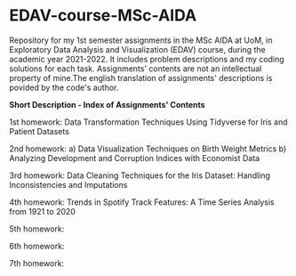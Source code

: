 # EDAV-course-MSc-AIDA
Repository for my 1st semester assignments in the MSc AIDA at UoM, in Exploratory Data Analysis and Visualization (EDAV) course, during the academic year 2021-2022. It includes problem descriptions and my coding solutions for each task. Assignments' contents are not an intellectual property of mine.The english translation of assignments' descriptions is povided by the code's author.

**Short Description - Index of Assignments' Contents**

1st homework: Data Transformation Techniques Using Tidyverse for Iris and Patient Datasets

2nd homework: 
  a) Data Visualization Techniques on Birth Weight Metrics
  b) Analyzing Development and Corruption Indices with Economist Data

3rd homework: Data Cleaning Techniques for the Iris Dataset: Handling Inconsistencies and Imputations

4th homework: Trends in Spotify Track Features: A Time Series Analysis from 1921 to 2020

5th homework: 

6th homework: 

7th homework: 

